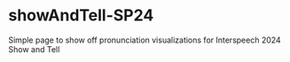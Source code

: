# showAndTell-SP24
Simple page to show off pronunciation visualizations for Interspeech 2024 Show and Tell
